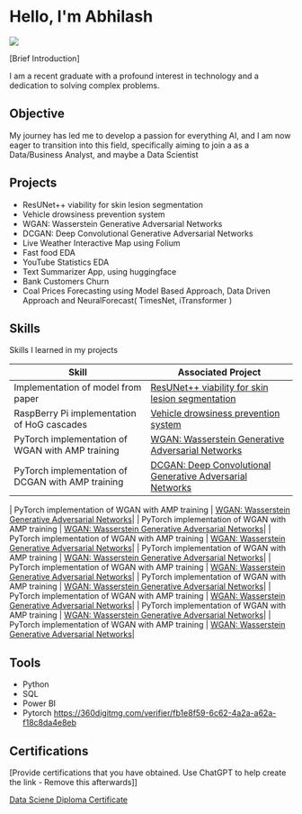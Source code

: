 # Hello, I'm Abhilash
<a href="https://www.linkedin.com/in/abhilash-das-helps-you/"><img src="https://img.shields.io/badge/-LinkedIn-0072b1?&style=for-the-badge&logo=linkedin&logoColor=white" /></a>

[Brief Introduction]

I am a recent graduate with a profound interest in technology and a dedication to solving complex problems.


## Objective

My journey has led me to develop a passion for everything AI, and I am now eager to transition into this field, specifically aiming to join a as a Data/Business Analyst, and maybe a Data Scientist

## Projects
- ResUNet++ viability for skin lesion segmentation
- Vehicle drowsiness prevention system
- WGAN: Wasserstein Generative Adversarial Networks
- DCGAN: Deep Convolutional Generative Adversarial Networks
- Live Weather Interactive Map using Folium
- Fast food EDA
- YouTube Statistics EDA
- Text Summarizer App, using huggingface
- Bank Customers Churn
- Coal Prices Forecasting using Model Based Approach, Data Driven Approach and NeuralForecast( TimesNet, iTransformer )

  
## Skills
Skills I learned in my projects

| Skill                                            | Associated Project         |
|--------------------------------------------------|----------------------------|
| Implementation of model from paper               | <a href="https://www.kaggle.com/code/abhilashdas/resunet-skin-lesion/notebook">ResUNet++ viability for skin lesion segmentation</a>|
| RaspBerry Pi implementation of HoG cascades      | <a href="https://github.com/maximuu19/Eye_Blink_casscades">Vehicle drowsiness prevention system</a>|
| PyTorch implementation of WGAN with AMP training | <a href="https://www.kaggle.com/code/abhilashdas/wgan-with-wp">WGAN: Wasserstein Generative Adversarial Networks</a>|
| PyTorch implementation of DCGAN with AMP training| <a href="https://www.kaggle.com/code/abhilashdas/dcgan">DCGAN: Deep Convolutional Generative Adversarial Networks</a>|

| PyTorch implementation of WGAN with AMP training | <a href="https://github.com/maximuu19/Eye_Blink_casscades">WGAN: Wasserstein Generative Adversarial Networks</a>|
| PyTorch implementation of WGAN with AMP training | <a href="https://github.com/maximuu19/Eye_Blink_casscades">WGAN: Wasserstein Generative Adversarial Networks</a>|
| PyTorch implementation of WGAN with AMP training | <a href="https://github.com/maximuu19/Eye_Blink_casscades">WGAN: Wasserstein Generative Adversarial Networks</a>|
| PyTorch implementation of WGAN with AMP training | <a href="https://github.com/maximuu19/Eye_Blink_casscades">WGAN: Wasserstein Generative Adversarial Networks</a>|
| PyTorch implementation of WGAN with AMP training | <a href="https://github.com/maximuu19/Eye_Blink_casscades">WGAN: Wasserstein Generative Adversarial Networks</a>|
| PyTorch implementation of WGAN with AMP training | <a href="https://github.com/maximuu19/Eye_Blink_casscades">WGAN: Wasserstein Generative Adversarial Networks</a>|
| PyTorch implementation of WGAN with AMP training | <a href="https://github.com/maximuu19/Eye_Blink_casscades">WGAN: Wasserstein Generative Adversarial Networks</a>|
| PyTorch implementation of WGAN with AMP training | <a href="https://github.com/maximuu19/Eye_Blink_casscades">WGAN: Wasserstein Generative Adversarial Networks</a>|
| PyTorch implementation of WGAN with AMP training | <a href="https://github.com/maximuu19/Eye_Blink_casscades">WGAN: Wasserstein Generative Adversarial Networks</a>|

## Tools
- Python
- SQL
- Power BI
- Pytorch
  https://360digitmg.com/verifier/fb1e8f59-6c62-4a2a-a62a-f18c8da4e8eb

## Certifications
[Provide certifications that you have obtained. Use ChatGPT to help create the link - Remove this afterwards]]
<div>
<a href="https://360digitmg.com/verifier/fb1e8f59-6c62-4a2a-a62a-f18c8da4e8eb">Data Sciene Diploma Certificate</a>

</div>


